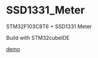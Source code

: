 # SSD1331_Meter
STM32F103C8T6 + SSD1331 Meter  

Build with STM32cubeIDE

[demo](https://youtu.be/r9YSb_iLi8E)  
